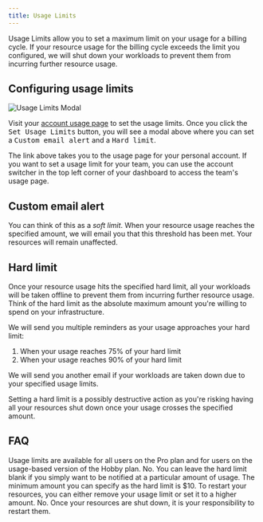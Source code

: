 ```yaml
---
title: Usage Limits
---
```


Usage Limits allow you to set a maximum limit on your usage for a billing cycle. If your resource usage for the billing cycle exceeds the limit you configured, we will shut down your workloads to prevent them from incurring further resource usage.

## Configuring usage limits

<Image src="https://res.cloudinary.com/railway/image/upload/v1694775828/usage-limits_hzv9ee.png" alt="Usage Limits Modal" layout="responsive" width={1252} height={1150} />

Visit your [account usage page](https://railway.app/account/usage) to set the usage limits. Once you click the <kbd>Set Usage Limits</kbd> button, you will see a modal above where you can set a <kbd>Custom email alert</kbd> and a <kbd>Hard limit</kbd>.

<Banner variant="info">The link above takes you to the usage page for your personal account. If you want to set a usage limit for your team, you can use the account switcher in the top left corner of your dashboard to access the team's usage page.</Banner>

## Custom email alert

You can think of this as a _soft limit_. When your resource usage reaches the specified amount, we will email you that this threshold has been met. Your resources will remain unaffected.

## Hard limit

Once your resource usage hits the specified hard limit, all your workloads will be taken offline to prevent them from incurring further resource usage. Think of the hard limit as the absolute maximum amount you're willing to spend on your infrastructure.

We will send you multiple reminders as your usage approaches your hard limit:

1. When your usage reaches 75% of your hard limit
2. When your usage reaches 90% of your hard limit

We will send you another email if your workloads are taken down due to your specified usage limits.

<Banner variant="danger">Setting a hard limit is a possibly destructive action as you're risking having all your resources shut down once your usage crosses the specified amount.</Banner>

## FAQ

<Collapse title="Can I set a usage limit?">
Usage limits are available for all users on the Pro plan and for users on the usage-based version of the Hobby plan.
</Collapse>

<Collapse title="Do I need to set a hard limit to set a custom email alert?">
No. You can leave the hard limit blank if you simply want to be notified at a particular amount of usage.
</Collapse>

<Collapse title="What is the minimum hard limit?">
The minimum amount you can specify as the hard limit is $10.
</Collapse>

<Collapse title="How can I restart my resources if I hit my usage limit?">
To restart your resources, you can either remove your usage limit or set it to a higher amount.
</Collapse>

<Collapse title="Will my resources be automatically started during the next billing cycle?">
No. Once your resources are shut down, it is your responsibility to restart them.
</Collapse>
